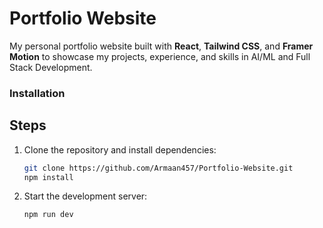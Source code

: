 # Portfolio Website

My personal portfolio website built with **React**, **Tailwind CSS**, and **Framer Motion** to showcase my projects, experience, and skills in AI/ML and Full Stack Development.


### Installation

## Steps
1. Clone the repository and install dependencies:

    ```sh
    git clone https://github.com/Armaan457/Portfolio-Website.git
    npm install
    ```
2. Start the development server:

    ```sh
    npm run dev
    ```

